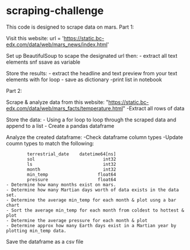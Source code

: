 # scraping-challenge

This code is designed to scrape data on mars.
Part 1:

Visit this website: url = 'https://static.bc-edx.com/data/web/mars_news/index.html' 
   
Set up BeautifulSoup to scape the designated url then:
    - extract all text elements snf ssave as variable

Store the results:
    - extract the headline and text preview from your text elements with for loop
    - save as dictionary 
    -print list in notebook

Part 2:

Scrape & analyze data from this website: "https://static.bc-edx.com/data/web/mars_facts/temperature.html"
    -Extract all rows of data

Store the data:
    - Using a for loop to loop through the scraped data and append to a list
    - Create a pandas dataframe 

Analyze the created dataframe:
    -Check dataframe column types
    -Update coumn types to match the following: 
        
            terrestrial_date    datetime64[ns]
            sol                          int32
            ls                           int32
            month                        int32
            min_temp                   float64
            pressure                   float64
    - Determine how many months exist on mars.
    - Determine how many Martian days worth of data exists in the data set.
    - Determine the average min_temp for each month & plot usng a bar chart
    - Sort the average min_temp for each month from coldest to hottest & plot
    - Determine the average pressure for each month & plot
    - Determine approx how many Earth days exist in a Martian year by plotting min_temp data. 

Save the dataframe as a csv file

